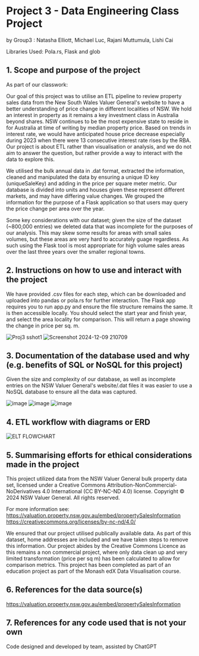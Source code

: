 # Project 3 - Data Engineering Class Project
by Group3 : Natasha Elliott, Michael Luc, Rajani Muttumula, Lishi Cai

Libraries Used:
Pola.rs, Flask and glob

## 1. Scope and purpose of the project

As part of our classwork:

Our goal of this project was to utilise an ETL pipeline to review property sales data from the New South Wales Valuer General's website to have a better understanding of price change in different localities of NSW. 
We hold an interest in property as it remains a key investment class in Australia beyond shares. NSW continues to be the most expensive state to reside in for Australia at time of writing by median property price.
Based on trends in interest rate, we would have anticipated house price decrease especially during 2023 when there were 13 consecutive interest rate rises by the RBA. Our project is about ETL rather than visualisation or analysis, and we do not aim to answer the question, but rather provide a way to interact with the data to explore this.

We utilised the bulk annual data in .dat format, extracted the information, cleaned and manipulated the data by ensuring a unique ID key (uniqueSaleKey) and adding in the price per square meter metric.
Our database is divided into units and houses given these represent different markets, and may have differing value changes.
We grouped the information for the purpose of a Flask application so that users may query the price change per area over the year.

Some key considerations with our dataset; given the size of the dataset (~800,000 entries) we deleted data that was incomplete for the purposes of our analysis. This may skew some results for areas with small sales volumes, but these areas are very hard to accurately guage regardless. As such using the Flask tool is most appropriate for high volume sales areas over the last three years over the smaller regional towns.

## 2. Instructions on how to use and interact with the project

We have provided .csv files for each step, which can be downloaded and uploaded into pandas or pola.rs for further interaction.
The Flask app requires you to run app.py and ensure the file structure remains the same. 
It is then accessible locally. You should select the start year and finish year, and select the area locality for comparison. 
This will return a page showing the change in price per sq. m.

![Proj3 sshot1](https://github.com/user-attachments/assets/de68049f-30ad-4a60-b595-88dba9029d1b)
![Screenshot 2024-12-09 210709](https://github.com/user-attachments/assets/1187530b-2242-42a6-be5d-23f770a0967c)

## 3. Documentation of the database used and why (e.g. benefits of SQL or NoSQL for this project)

Given the size and complexity of our database, as well as incomplete entries on the NSW Valuer General's website/.dat files
it was easier to use a NoSQL database to ensure all the data was captured. 

![image](https://github.com/user-attachments/assets/e042a851-481e-4315-9c68-c4a6218c1b4a)
![image](https://github.com/user-attachments/assets/f0117cd6-7fcc-4f45-bc63-2875f3f5b43a)
![image](https://github.com/user-attachments/assets/a1c439a4-36e1-4d9b-8276-3e6e4a7e5c4a)

## 4. ETL workflow with diagrams or ERD

![ELT FLOWCHART](https://github.com/user-attachments/assets/3886d70c-55d7-4e68-a60f-216dfd980dd2)


## 5. Summarising efforts for ethical considerations made in the project


This project utilized data from the NSW Valuer General bulk property data set, licensed under a Creative Commons Attribution-NonCommercial-NoDerivatives 4.0 International (CC BY-NC-ND 4.0) license.
Copyright © 2024 NSW Valuer General. All rights reserved. 

For more information see:
https://valuation.property.nsw.gov.au/embed/propertySalesInformation
https://creativecommons.org/licenses/by-nc-nd/4.0/

We ensured that our project utilised publically available data. As part of this dataset, home addresses are included and we have taken steps to remove this information. 
Our project abides by the Creative Commons Licence as this remains a non commercial project, where only data clean up and very limited transformation (price per sq m) has been calculated to allow for comparison
metrics. This project has been completed as part of an education project as part of the Monash edX Data Visualisation course.

## 6. References for the data source(s)

https://valuation.property.nsw.gov.au/embed/propertySalesInformation

## 7. References for any code used that is not your own
Code designed and developed by team, assisted by ChatGPT



